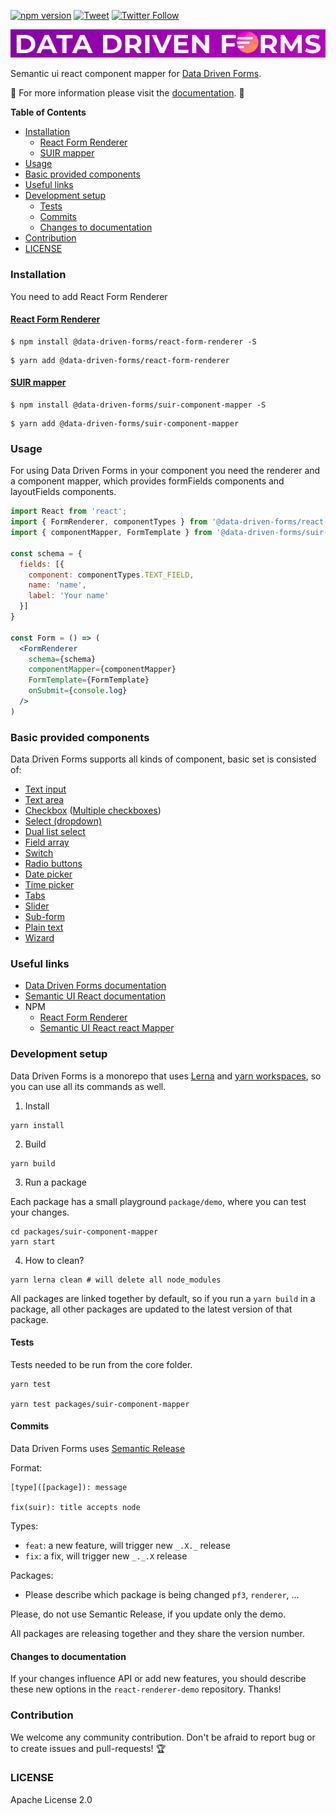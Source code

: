 [![npm version](https://badge.fury.io/js/%40data-driven-forms%2Fsuir-component-mapper.svg)](https://badge.fury.io/js/%40data-driven-forms%2Fsuir-component-mapper)
[![Tweet](https://img.shields.io/twitter/url/https/github.com/tterb/hyde.svg?style=social)](https://twitter.com/intent/tweet?text=Check%20DataDrivenForms%20React%20library%21%20https%3A%2F%2Fdata-driven-forms.org%2F&hashtags=react,opensource,datadrivenforms)
[![Twitter Follow](https://img.shields.io/twitter/follow/DataDrivenForms.svg?style=social)](https://twitter.com/DataDrivenForms)

[![Data Driven Form logo](https://raw.githubusercontent.com/data-driven-forms/react-forms/master/images/logo.png)](https://data-driven-forms.org/)

Semantic ui react component mapper for [Data Driven Forms](https://github.com/data-driven-forms/react-forms).

:book: For more information please visit the [documentation](https://data-driven-forms.org/). :book:

**Table of Contents**

- [Installation](#installation)
  - [React Form Renderer](#react-form-renderer)
  - [SUIR mapper](#suir-mapper)
- [Usage](#usage)
- [Basic provided components](#basic-provided-components)
- [Useful links](#useful-links)
- [Development setup](#development-setup)
  - [Tests](#tests)
  - [Commits](#commits)
  - [Changes to documentation](#changes-to-documentation)
- [Contribution](#contribution)
- [LICENSE](#license)

### Installation

You need to add React Form Renderer

#### [React Form Renderer](https://www.npmjs.com/package/@data-driven-forms/react-form-renderer)

```console
$ npm install @data-driven-forms/react-form-renderer -S
```

```console
$ yarn add @data-driven-forms/react-form-renderer
```

#### [SUIR mapper](https://data-driven-forms.org/mappers/suir-component-mapper)

```console
$ npm install @data-driven-forms/suir-component-mapper -S
```

```console
$ yarn add @data-driven-forms/suir-component-mapper
```


### Usage

For using Data Driven Forms in your component you need the renderer and a component mapper, which provides formFields components and layoutFields components.

```jsx
import React from 'react';
import { FormRenderer, componentTypes } from '@data-driven-forms/react-form-renderer';
import { componentMapper, FormTemplate } from '@data-driven-forms/suir-component-mapper';

const schema = {
  fields: [{
    component: componentTypes.TEXT_FIELD,
    name: 'name',
    label: 'Your name'
  }]
}

const Form = () => (
  <FormRenderer
    schema={schema}
    componentMapper={componentMapper}
    FormTemplate={FormTemplate}
    onSubmit={console.log}
  />
)
```

### Basic provided components

Data Driven Forms supports all kinds of component, basic set is consisted of:

- [Text input](https://data-driven-forms.org/mappers/text-field?mapper=suir)
- [Text area](https://data-driven-forms.org/mappers/textarea?mapper=suir)
- [Checkbox](https://data-driven-forms.org/mappers/checkbox?mapper=suir) ([Multiple checkboxes](https://data-driven-forms.org/mappers/checkbox-multiple?mapper=suir))
- [Select (dropdown)](https://data-driven-forms.org/mappers/select?mapper=suir)
- [Dual list select](https://data-driven-forms.org/mappers/dual-list-select?mapper=suir)
- [Field array](https://data-driven-forms.org/mappers/field-array?mapper=suir)
- [Switch](https://data-driven-forms.org/mappers/switch?mapper=suir)
- [Radio buttons](https://data-driven-forms.org/mappers/radio?mapper=suir)
- [Date picker](https://data-driven-forms.org/mappers/date-picker?mapper=suir)
- [Time picker](https://data-driven-forms.org/mappers/time-picker?mapper=suir)
- [Tabs](https://data-driven-forms.org/mappers/tabs?mapper=suir)
- [Slider](https://data-driven-forms.org/mappers/slider?mapper=suir)
- [Sub-form](https://data-driven-forms.org/mappers/sub-form?mapper=suir)
- [Plain text](https://data-driven-forms.org/mappers/plain-text?mapper=suir)
- [Wizard](https://data-driven-forms.org/mappers/wizard?mapper=suir)

### Useful links

- [Data Driven Forms documentation](https://data-driven-forms.org/)
- [Semantic UI React documentation](https://react.semantic-ui.com/)
- NPM
  - [React Form Renderer](https://www.npmjs.com/package/@data-driven-forms/react-form-renderer)
  - [Semantic UI React react Mapper](https://www.npmjs.com/package/@data-driven-forms/suir-component-mapper)


### Development setup

Data Driven Forms is a monorepo that uses [Lerna](https://github.com/lerna/lerna) and [yarn workspaces](https://classic.yarnpkg.com/blog/2017/08/02/introducing-workspaces/), so you can use all its commands as well.

1. Install

```console
yarn install
```

2. Build

```console
yarn build
```

3. Run a package

Each package has a small playground `package/demo`, where you can test your changes.

```console
cd packages/suir-component-mapper
yarn start
```

4. How to clean?

```console
yarn lerna clean # will delete all node_modules
```

All packages are linked together by default, so if you run a `yarn build` in a package, all other packages are updated to the latest version of that package.

#### Tests

Tests needed to be run from the core folder.

```console
yarn test

yarn test packages/suir-component-mapper
```

#### Commits

Data Driven Forms uses [Semantic Release](https://github.com/semantic-release/commit-analyzer)

Format:

```
[type]([package]): message

fix(suir): title accepts node
```

Types:
- `feat`: a new feature, will trigger new `_.X._` release
- `fix`: a fix, will trigger new `_._.X` release

Packages:
- Please describe which package is being changed `pf3`, `renderer`, ...

Please, do not use Semantic Release, if you update only the demo.

All packages are releasing together and they share the version number.

#### Changes to documentation

If your changes influence API or add new features, you should describe these new options in the `react-renderer-demo` repository. Thanks!

### Contribution

We welcome any community contribution. Don't be afraid to report bug or to create issues and pull-requests! :trophy:

### LICENSE

Apache License 2.0